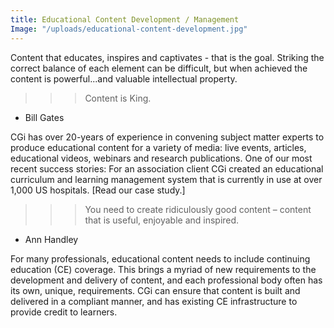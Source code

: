 ```yaml
---
title: Educational Content Development / Management
Image: "/uploads/educational-content-development.jpg"
---
```


Content that educates, inspires and captivates - that is the goal. Striking the correct balance of each
element can be difficult, but when achieved the content is powerful...and valuable intellectual property.

>>> Content is King.
- Bill Gates

CGi has over 20-years of experience in convening subject matter experts to produce educational content
for a variety of media: live events, articles, educational videos, webinars and research publications.
One of our most recent success stories: For an association client CGi created an educational curriculum
and learning management system that is currently in use at over 1,000 US hospitals. [Read our case
study.]

>>> You need to create ridiculously good content – content that is useful, enjoyable and inspired.
- Ann Handley

For many professionals, educational content needs to include continuing education (CE) coverage. This
brings a myriad of new requirements to the development and delivery of content, and each professional
body often has its own, unique, requirements. CGi can ensure that content is built and delivered in a
compliant manner, and has existing CE infrastructure to provide credit to learners.
